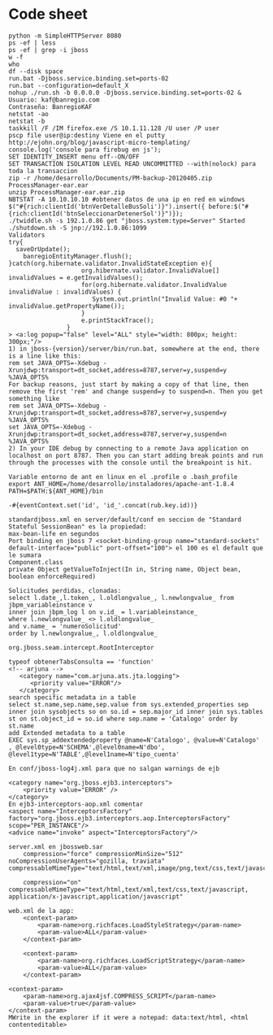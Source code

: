Code sheet
=============
	python -m SimpleHTTPServer 8080
	ps -ef | less
	ps -ef | grep -i jboss
	w -f
	who
	df --disk space
	run.bat -Djboss.service.binding.set=ports-02
	run.bat --configuration=default_X
	nohup ./run.sh -b 0.0.0.0 -Djboss.service.binding.set=ports-02 &
	Usuario: kaf@banregio.com
	Contraseña: BanregioKAF
	netstat -ao
	netstat -b
	taskkill /F /IM firefox.exe /S 10.1.11.128 /U user /P user
	pscp file user@ip:destiny Viene en el putty
	http://ejohn.org/blog/javascript-micro-templating/
	console.log('console para firebug en js');
	SET IDENTITY_INSERT menu off--ON/OFF
	SET TRANSACTION ISOLATION LEVEL READ UNCOMMITTED --with(nolock) para toda la transaccion
	zip -r /home/desarrollo/Documents/PM-backup-20120405.zip ProcessManager-ear.ear
	unzip ProcessManager-ear.ear.zip
	NBTSTAT -A 10.10.10.10 #obtener datos de una ip en red en windows
	$("#{rich:clientId('btnVerDetalleBusSoli')}").insert({ before:$("#{rich:clientId('btnSeleccionarDetenerSol')}")});
	./twiddle.sh -s 192.1.0.86 get "jboss.system:type=Server" Started
	./shutdown.sh -S jnp://192.1.0.86:1099
	Validators
	try{
	  saveOrUpdate();
		banregioEntityManager.flush();
	}catch(org.hibernate.validator.InvalidStateException e){
						org.hibernate.validator.InvalidValue[] invalidValues = e.getInvalidValues();
				        for(org.hibernate.validator.InvalidValue invalidValue : invalidValues) {
				           System.out.println("Invalid Value: #0 "+ invalidValue.getPropertyName());
				        }
				        e.printStackTrace();
					}
	> <a:log popup="false" level="ALL" style="width: 800px; height: 300px;"/>
	1) in jboss-{version}/server/bin/run.bat, somewhere at the end, there is a line like this:
	rem set JAVA_OPTS=-Xdebug -Xrunjdwp:transport=dt_socket,address=8787,server=y,suspend=y %JAVA_OPTS%
	For backup reasons, just start by making a copy of that line, then remove the first 'rem' and change suspend=y to suspend=n. Then you get something like
	rem set JAVA_OPTS=-Xdebug -Xrunjdwp:transport=dt_socket,address=8787,server=y,suspend=y %JAVA_OPTS%
	set JAVA_OPTS=-Xdebug -Xrunjdwp:transport=dt_socket,address=8787,server=y,suspend=n %JAVA_OPTS%
	2) In your IDE debug by connecting to a remote Java application on localhost on port 8787. Then you can start adding break points and run through the processes with the console until the breakpoint is hit. 
	
	Variable entorno de ant en linux en el .profile o .bash_profile
	export ANT_HOME=/home/desarrollo/instaladores/apache-ant-1.8.4
	PATH=$PATH:${ANT_HOME}/bin

	-#{eventContext.set('id', 'id_'.concat(rub.key.id))}
	
	standardjboss.xml en server/default/conf en seccion de "Standard Stateful SessionBean" es la propiedad:
	max-bean-life en segundos
	Port binding en jboss 7 <socket-binding-group name="standard-sockets" default-interface="public" port-offset="100"> el 100 es el default que le sumara
	Component.class
	private Object getValueToInject(In in, String name, Object bean, boolean enforceRequired)
	
	Solicitudes perdidas, clonadas:
	select l.date_,l.token_, l.oldlongvalue_, l.newlongvalue_ from jbpm_variableinstance v
	inner join jbpm_log l on v.id_ = l.variableinstance_
	where l.newlongvalue_ <> l.oldlongvalue_ 
	and v.name_ = 'numeroSolicitud'
	order by l.newlongvalue_, l.oldlongvalue_

	org.jboss.seam.intercept.RootInterceptor

	typeof obtenerTabsConsulta == 'function'
	<!-- arjuna -->
	   <category name="com.arjuna.ats.jta.logging">
	      <priority value="ERROR"/>
	   </category>
	search specific metadata in a table
	select st.name,sep.name,sep.value from sys.extended_properties sep inner join sysobjects so on so.id = sep.major_id inner join sys.tables st on st.object_id = so.id where sep.name = 'Catalogo' order by st.name
	add Extended metadata to a table
	EXEC sys.sp_addextendedproperty @name=N'Catalogo', @value=N'Catalogo' , @level0type=N'SCHEMA',@level0name=N'dbo', @level1type=N'TABLE',@level1name=N'tipo_cuenta'

	En conf/jboss-log4j.xml para que no salgan warnings de ejb

	<category name="org.jboss.ejb3.interceptors">
	    <priority value="ERROR" />
	</category>
	En ejb3-interceptors-aop.xml comentar
	<aspect name="InterceptorsFactory" factory="org.jboss.ejb3.interceptors.aop.InterceptorsFactory" scope="PER_INSTANCE"/>
	<advice name="invoke" aspect="InterceptorsFactory"/>

	server.xml en jbossweb.sar
		compression="force" compressionMinSize="512" noCompressionUserAgents="gozilla, traviata" compressableMimeType="text/html,text/xml,image/png,text/css,text/javascript"
		
		compression="on" compressableMimeType="text/html,text/xml,text/css,text/javascript, application/x-javascript,application/javascript"
		
	web.xml de la app:
		<context-param>
			<param-name>org.richfaces.LoadStyleStrategy</param-name>
			<param-value>ALL</param-value>
		</context-param>
	
		<context-param>
			<param-name>org.richfaces.LoadScriptStrategy</param-name>
			<param-value>ALL</param-value>
		</context-param>
 
	<context-param>
		<param-name>org.ajax4jsf.COMPRESS_SCRIPT</param-name>
		<param-value>true</param-value>
	</context-param>
	MWrite in the explorer if it were a notepad: data:text/html, <html contenteditable>
